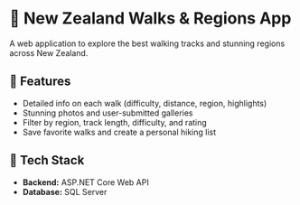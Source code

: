 # 🥾 New Zealand Walks & Regions App

A  web application to explore the best walking tracks and stunning regions across New Zealand.

## 🌄 Features


- Detailed info on each walk (difficulty, distance, region, highlights)
-  Stunning photos and user-submitted galleries
-  Filter by region, track length, difficulty, and rating
-  Save favorite walks and create a personal hiking list


## 🚀 Tech Stack


- **Backend:** ASP.NET Core Web API
- **Database:** SQL Server 

